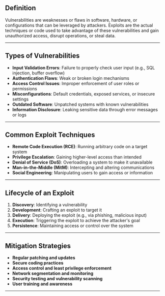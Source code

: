 ## Definition 

Vulnerabilities are weaknesses or flaws in software, hardware, or configurations that can be leveraged by attackers. Exploits are the actual techniques or code used to take advantage of these vulnerabilities and gain unauthorized access, disrupt operations, or steal data.

---

## **Types of Vulnerabilities**  
- **Input Validation Errors**: Failure to properly check user input (e.g., SQL injection, buffer overflow)  
- **Authentication Flaws**: Weak or broken login mechanisms  
- **Access Control Issues**: Improper enforcement of user roles or permissions  
- **Misconfigurations**: Default credentials, exposed services, or insecure settings  
- **Outdated Software**: Unpatched systems with known vulnerabilities  
- **Information Disclosure**: Leaking sensitive data through error messages or logs

---

## **Common Exploit Techniques**  
- **Remote Code Execution (RCE)**: Running arbitrary code on a target system  
- **Privilege Escalation**: Gaining higher-level access than intended  
- **Denial of Service (DoS)**: Overloading a system to make it unavailable  
- **Man-in-the-Middle (MitM)**: Intercepting and altering communications  
- **Social Engineering**: Manipulating users to gain access or information

---

## **Lifecycle of an Exploit**  
1. **Discovery**: Identifying a vulnerability  
2. **Development**: Crafting an exploit to target it  
3. **Delivery**: Deploying the exploit (e.g., via phishing, malicious input)  
4. **Execution**: Triggering the exploit to achieve the attacker's goal  
5. **Persistence**: Maintaining access or control over the system

--- 

## **Mitigation Strategies**  
- **Regular patching and updates**  
- **Secure coding practices**  
- **Access control and least privilege enforcement**  
- **Network segmentation and monitoring**  
- **Security testing and vulnerability scanning**  
- **User training and awareness**

---
